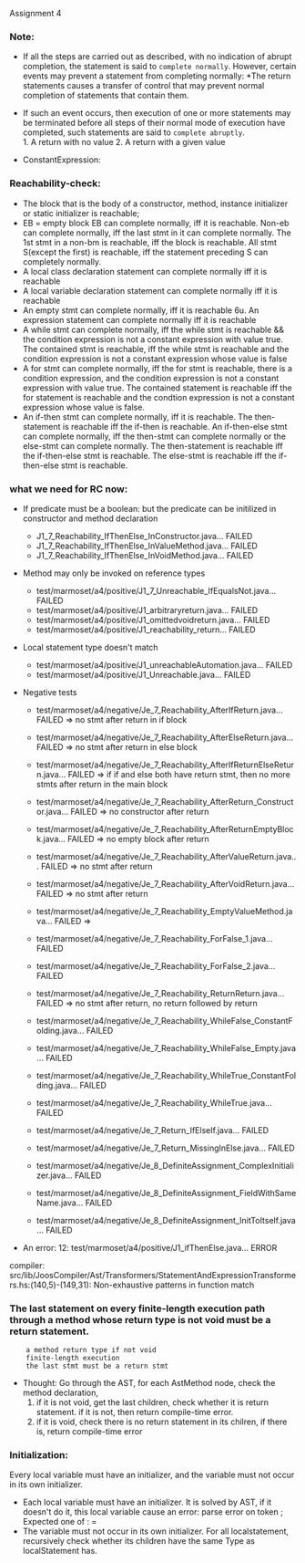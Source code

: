 Assignment 4 
### Note:
* If all the steps are carried out as described, with no indication of abrupt completion, the statement is said to `complete normally`. However, certain events may prevent a statement from completing normally: 
		*The return statements causes a transfer of control that may prevent normal completion of statements that contain them.
* If such an event occurs, then execution of one or more statements may be terminated before all steps of their normal mode of execution have completed, such statements are said to `complete abruptly`.	
		1. A return with no value
        2. A return with a given value

* ConstantExpression: 



### Reachability-check:
* The block that is the body of a constructor, method, instance initializer or static initializer is reachable; 
* EB = empty block
		EB can complete normally, iff it is reachable.
		Non-eb can complete normally, iff the last stmt in it can complete normally.
		The 1st stmt in a non-bm is reachable, iff the block is reachable.
		All stmt S(except the first) is reachable, iff the statement preceding S can completely normally.
* A local class declaration statement can complete normally iff it is reachable
* A local variable declaration statement can complete normally iff it is reachable
* An empty stmt can complete normally, iff it is reachable
6u. An expression statement can complete normally iff it is reachable
* A while stmt can complete normally, iff the while stmt is reachable && the condition expression is not a constant expression with value true.
   The contained stmt is reachable, iff the while stmt is reachable and the condition expression is not a constant expression whose value is false
* A for stmt can complete normally, iff the for stmt is reachable, there is a condition expression, and the condition expression is not a constant expression with value true.
   The contained statement is reachable iff the for statement is reachable and the condtion expression is not a constant expression whose value is false.
* An if-then stmt can complete normally, iff it is reachable. The then-statement is reachable iff the if-then is reachable.
  An if-then-else stmt can complete normally, iff the then-stmt can complete normally or the else-stmt can complete normally. The then-statement is reachable iff the if-then-else stmt is reachable. The else-stmt is reachable iff the if-then-else stmt is reachable.


### what we need for RC now:
* If predicate must be a boolean: but the predicate can be initilized in constructor and method declaration 
     * J1_7_Reachability_IfThenElse_InConstructor.java... FAILED
     * J1_7_Reachability_IfThenElse_InValueMethod.java... FAILED
     * J1_7_Reachability_IfThenElse_InVoidMethod.java... FAILED
  
* Method may only be invoked on reference types
     * test/marmoset/a4/positive/J1_7_Unreachable_IfEqualsNot.java... FAILED
     * test/marmoset/a4/positive/J1_arbitraryreturn.java... FAILED
     * test/marmoset/a4/positive/J1_omittedvoidreturn.java... FAILED
     * test/marmoset/a4/positive/J1_reachability_return... FAILED

* Local statement type doesn't match
     * test/marmoset/a4/positive/J1_unreachableAutomation.java... FAILED
     * test/marmoset/a4/positive/J1_Unreachable.java... FAILED
* Negative tests
     * test/marmoset/a4/negative/Je_7_Reachability_AfterIfReturn.java... FAILED => no stmt after return in if block
     * test/marmoset/a4/negative/Je_7_Reachability_AfterElseReturn.java... FAILED => no stmt after return in else block
     * test/marmoset/a4/negative/Je_7_Reachability_AfterIfReturnElseReturn.java... FAILED => if if and else both have return stmt, then no more stmts after return in the main block
     * test/marmoset/a4/negative/Je_7_Reachability_AfterReturn_Constructor.java... FAILED => no constructor after return
     * test/marmoset/a4/negative/Je_7_Reachability_AfterReturnEmptyBlock.java... FAILED  => no empty block after return
     * test/marmoset/a4/negative/Je_7_Reachability_AfterValueReturn.java... FAILED    => no stmt after return
     * test/marmoset/a4/negative/Je_7_Reachability_AfterVoidReturn.java... FAILED     => no stmt after return
     * test/marmoset/a4/negative/Je_7_Reachability_EmptyValueMethod.java... FAILED    => 
     * test/marmoset/a4/negative/Je_7_Reachability_ForFalse_1.java... FAILED
     * test/marmoset/a4/negative/Je_7_Reachability_ForFalse_2.java... FAILED
     * test/marmoset/a4/negative/Je_7_Reachability_ReturnReturn.java... FAILED => no stmt after return, no return followed by return
     * test/marmoset/a4/negative/Je_7_Reachability_WhileFalse_ConstantFolding.java... FAILED
     * test/marmoset/a4/negative/Je_7_Reachability_WhileFalse_Empty.java... FAILED
 
     * test/marmoset/a4/negative/Je_7_Reachability_WhileTrue_ConstantFolding.java... FAILED
     * test/marmoset/a4/negative/Je_7_Reachability_WhileTrue.java... FAILED
     * test/marmoset/a4/negative/Je_7_Return_IfElseIf.java... FAILED
     * test/marmoset/a4/negative/Je_7_Return_MissingInElse.java... FAILED
     * test/marmoset/a4/negative/Je_8_DefiniteAssignment_ComplexInitializer.java... FAILED
     * test/marmoset/a4/negative/Je_8_DefiniteAssignment_FieldWithSameName.java... FAILED
     * test/marmoset/a4/negative/Je_8_DefiniteAssignment_InitToItself.java... FAILED
* An error:
12: test/marmoset/a4/positive/J1_ifThenElse.java... ERROR 

compiler: src/lib/JoosCompiler/Ast/Transformers/StatementAndExpressionTransformers.hs:(140,5)-(149,31): Non-exhaustive patterns in function match


### The last statement on every finite-length execution path through a method whose return type is not void must be a return statement. 
		a method return type if not void
		finite-length execution
		the last stmt must be a return stmt
 * Thought: Go through the AST, for each AstMethod node, check the method declaration, 
    1. if it is not void, get the last children, check whether it is return statement. if it is not, then return compile-time error.
    2. if it is void, check there is no return statement in its chilren, if there is, return compile-time error
 

### Initialization:
Every local variable must have an initializer, and the variable must not occur in its own initializer.
* Each local variable must have an initializer. It is solved by AST, if it doesn't do it, this local variable cause an error: parse error on token ; Expected one of : =
* The variable must not occur in its own initializer. For all localstatement, recursively check whether its children have the same Type as localStatement has.














